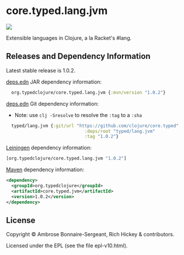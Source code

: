 # core.typed.lang.jvm

<a href='http://typedclojure.org'><img src='images/part-of-typed-clojure-project.png'></a>

Extensible languages in Clojure, a la Racket's #lang.

## Releases and Dependency Information

Latest stable release is 1.0.2.

[deps.edn](https://clojure.org/reference/deps_and_cli) JAR dependency information:

```clj
  org.typedclojure/core.typed.lang.jvm {:mvn/version "1.0.2"}
 ```

[deps.edn](https://clojure.org/reference/deps_and_cli) Git dependency information:

- Note: use `clj -Sresolve` to resolve the `:tag` to a `:sha`

```clj
  typed/lang.jvm {:git/url "https://github.com/clojure/core.typed"
                              :deps/root "typed/lang.jvm"
                              :tag "1.0.2"}
```

[Leiningen](https://github.com/technomancy/leiningen) dependency information:

```clojure
[org.typedclojure/core.typed.lang.jvm "1.0.2"]
```

[Maven](https://maven.apache.org/) dependency information:

```XML
<dependency>
  <groupId>org.typedclojure</groupId>
  <artifactId>core.typed.jvm</artifactId>
  <version>1.0.2</version>
</dependency>
```

## License

Copyright © Ambrose Bonnaire-Sergeant, Rich Hickey & contributors.

Licensed under the EPL (see the file epl-v10.html).
